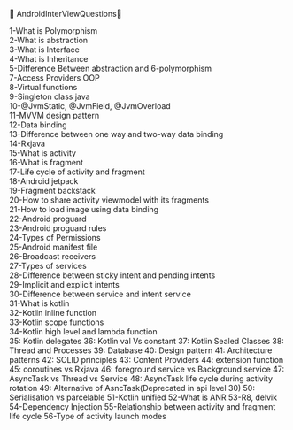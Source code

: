 :tada: AndroidInterViewQuestions:tada:

1-What is Polymorphism</br>
2-What is abstraction</br>
3-What is Interface</br>
4-What is Inheritance</br>
5-Difference Between abstraction and 6-polymorphism</br>
7-Access Providers OOP</br>
8-Virtual functions</br>
9-Singleton class java</br>
10-@JvmStatic, @JvmField, @JvmOverload</br>
11-MVVM design pattern</br>
12-Data binding</br>
13-Difference between one way and two-way data binding</br>
14-Rxjava</br>
15-What is activity</br>
16-What is fragment</br>
17-Life cycle of activity and fragment</br>
18-Android jetpack</br>
19-Fragment backstack</br>
20-How to share activity viewmodel with its fragments</br>
21-How to load image using data binding</br>
22-Android proguard</br>
23-Android proguard rules</br>
24-Types of Permissions</br>
25-Android manifest file</br>
26-Broadcast receivers</br>
27-Types of services</br>
28-Difference between sticky intent and pending intents</br>
29-Implicit and explicit intents</br>
30-Difference between service and intent service</br>
31-What is kotlin</br>
32-Kotlin inline function</br>
33-Kotlin scope functions</br>
34-Kotlin high level and lambda function</br>
35: Kotlin delegates
36: Kotlin val Vs constant 
37: Kotlin Sealed Classes
38: Thread and Processes
39: Database
40: Design pattern
41: Architecture patterns
42: SOLID principles 
43: Content Providers
44: extension function
45: coroutines vs Rxjava
46: foreground service vs Background service
47: AsyncTask vs Thread vs Service
48: AsyncTask life cycle during activity rotation
49: Alternative of AsncTask(Deprecated in api level 30)
50: Serialisation vs parcelable
51-Kotlin unified
52-What is ANR
53-R8, delvik
54-Dependency Injection
55-Relationship between activity and fragment life cycle
56-Type of activity launch modes
